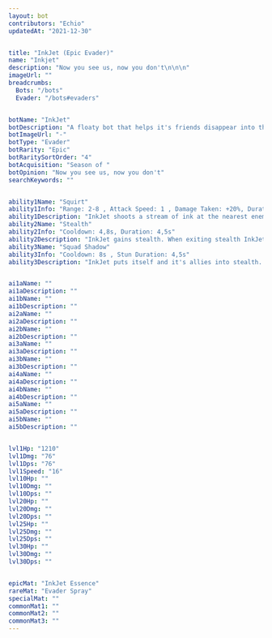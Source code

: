 ```yaml
---
layout: bot
contributors: "Echio"
updatedAt: "2021-12-30"


title: "InkJet (Epic Evader)"
name: "Inkjet"
description: "Now you see us, now you don't\n\n\n"
imageUrl: ""
breadcrumbs:
  Bots: "/bots"
  Evader: "/bots#evaders"


botName: "InkJet"
botDescription: "A floaty bot that helps it's friends disappear into the night!"
botImageUrl: "-"
botType: "Evader"
botRarity: "Epic"
botRaritySortOrder: "4"
botAcquisition: "Season of "
botOpinion: "Now you see us, now you don't"
searchKeywords: ""


ability1Name: "Squirt"
ability1Info: "Range: 2-8 , Attack Speed: 1 , Damage Taken: +20%, Duration: 1s"
ability1Description: "InkJet shoots a stream of ink at the nearest enemy, damaging and weakening it"
ability2Name: "Stealth"
ability2Info: "Cooldown: 4,8s, Duration: 4,5s"
ability2Description: "InkJet gains stealth. When exiting stealth InkJet gains double damage for 1s"
ability3Name: "Squad Shadow"
ability3Info: "Cooldown: 8s , Stun Duration: 4,5s"
ability3Description: "InkJet puts itself and it's allies into stealth. When exiting stealth bots gain double damage for 1s"


ai1aName: ""
ai1aDescription: ""
ai1bName: ""
ai1bDescription: ""
ai2aName: ""
ai2aDescription: ""
ai2bName: ""
ai2bDescription: ""
ai3aName: ""
ai3aDescription: ""
ai3bName: ""
ai3bDescription: ""
ai4aName: ""
ai4aDescription: ""
ai4bName: ""
ai4bDescription: ""
ai5aName: ""
ai5aDescription: ""
ai5bName: ""
ai5bDescription: ""


lvl1Hp: "1210"
lvl1Dmg: "76"
lvl1Dps: "76"
lvl1Speed: "16"
lvl10Hp: ""
lvl10Dmg: ""
lvl10Dps: ""
lvl20Hp: ""
lvl20Dmg: ""
lvl20Dps: ""
lvl25Hp: ""
lvl25Dmg: ""
lvl25Dps: ""
lvl30Hp: ""
lvl30Dmg: ""
lvl30Dps: ""


epicMat: "InkJet Essence"
rareMat: "Evader Spray"
specialMat: ""
commonMat1: ""
commonMat2: ""
commonMat3: ""
---
```



